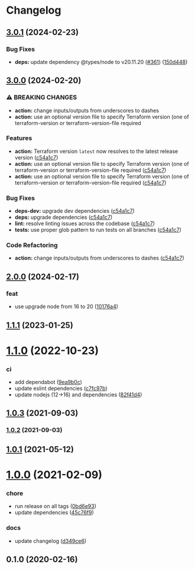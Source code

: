 # Changelog


## [3.0.1](https://github.com/autero1/action-terraform/compare/v3.0.0...v3.0.1) (2024-02-23)


### Bug Fixes

* **deps:** update dependency @types/node to v20.11.20 ([#361](https://github.com/autero1/action-terraform/issues/361)) ([150d448](https://github.com/autero1/action-terraform/commit/150d44856803ddecabc41c41c893d2c18820b525))

## [3.0.0](https://github.com/autero1/action-terraform/compare/v2.0.0...v3.0.0) (2024-02-20)


### ⚠ BREAKING CHANGES

* **action:** change inputs/outputs from underscores to dashes
* **action:** use an optional version file to specify Terraform version (one of terraform-version or terraform-version-file required

### Features

* **action:** Terraform version `latest` now resolves to the latest release version ([c54a1c7](https://github.com/autero1/action-terraform/commit/c54a1c71b05adaf8a23a15b90b5827c3cc08061b))
* **action:** use an optional version file to specify Terraform version (one of terraform-version or terraform-version-file required ([c54a1c7](https://github.com/autero1/action-terraform/commit/c54a1c71b05adaf8a23a15b90b5827c3cc08061b))
* **action:** use an optional version file to specify Terraform version (one of terraform-version or terraform-version-file required ([c54a1c7](https://github.com/autero1/action-terraform/commit/c54a1c71b05adaf8a23a15b90b5827c3cc08061b))


### Bug Fixes

* **deps-dev:** upgrade dev dependencies ([c54a1c7](https://github.com/autero1/action-terraform/commit/c54a1c71b05adaf8a23a15b90b5827c3cc08061b))
* **deps:** upgrade dependencies ([c54a1c7](https://github.com/autero1/action-terraform/commit/c54a1c71b05adaf8a23a15b90b5827c3cc08061b))
* **lint:** resolve linting issues across the codebase ([c54a1c7](https://github.com/autero1/action-terraform/commit/c54a1c71b05adaf8a23a15b90b5827c3cc08061b))
* **tests:** use proper glob pattern to run tests on all branches ([c54a1c7](https://github.com/autero1/action-terraform/commit/c54a1c71b05adaf8a23a15b90b5827c3cc08061b))


### Code Refactoring

* **action:** change inputs/outputs from underscores to dashes ([c54a1c7](https://github.com/autero1/action-terraform/commit/c54a1c71b05adaf8a23a15b90b5827c3cc08061b))

## [2.0.0](https://github.com/autero1/action-terraform/compare/v1.1.1...v2.0.0) (2024-02-17)


### feat

* use upgrade node from 16 to 20 ([10176a4](https://github.com/autero1/action-terraform/commit/10176a45782be2a4facaa81a20cae0f265633f18))



## [1.1.1](https://github.com/autero1/action-terraform/compare/v1.1.0...v1.1.1) (2023-01-25)




# [1.1.0](https://github.com/autero1/action-terraform/compare/v1.0.3...v1.1.0) (2022-10-23)


### ci

* add dependabot ([9ea9b0c](https://github.com/autero1/action-terraform/commit/9ea9b0c50daeace00c156ece762fec3af2e9dadd))
* update eslint dependencies ([c7fc97b](https://github.com/autero1/action-terraform/commit/c7fc97bc293b52fcedd04228fd51829e23cf5e2a))
* update nodejs (12->16) and dependencies ([82f41d4](https://github.com/autero1/action-terraform/commit/82f41d491842b0af5e684270679ca2f61a4e3177))



## [1.0.3](https://github.com/autero1/action-terraform/compare/v1.0.2...v1.0.3) (2021-09-03)




### [1.0.2](https://github.com/autero1/action-terraform/compare/v1.0.1...v1.0.2) (2021-09-03)

## [1.0.1](https://github.com/autero1/action-terraform/compare/v1.0.0...v1.0.1) (2021-05-12)




# [1.0.0](https://github.com/autero1/action-terraform/compare/v0.1.0...v1.0.0) (2021-02-09)


### chore

* run release on all tags ([0bd6e93](https://github.com/autero1/action-terraform/commit/0bd6e93008a47667fc80e3577ecc44712efe792e))
* update dependencies ([45c76f9](https://github.com/autero1/action-terraform/commit/45c76f9cc1402c0d3a37243e9d576c7c312ceb3e))

### docs

* update changelog ([d349ce6](https://github.com/autero1/action-terraform/commit/d349ce6be10feb864c7b4ab20b1eb15a4cb6d3eb))



## 0.1.0 (2020-02-16)
